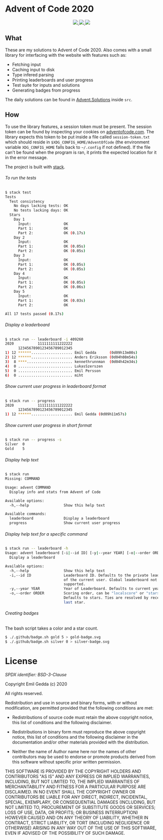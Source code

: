 # Advent of Code 2020

<p align="center">
  <a href="https://emilgedda.github.io/Advent-of-Code-2020/gold.svg" alt="Gold stars">
    <img src="https://emilgedda.github.io/Advent-of-Code-2020/gold.svg">
  </a>
  <a href="https://emilgedda.github.io/Advent-of-Code-2020/silver.svg" alt="Silver stars">
    <img src="https://emilgedda.github.io/Advent-of-Code-2020/silver.svg">
  </a>
  <a href="https://github.com/EmilGedda/Advent-of-Code-2020/workflows/Tests/badge.svg" alt="Tests">
    <img src="https://github.com/EmilGedda/Advent-of-Code-2020/workflows/Tests/badge.svg">
  </a>
</p>

## What

These are my solutions to Advent of Code 2020.
Also comes with a small library for interfacing with the website with features
such as:
 * Fetching input
 * Caching input to disk
 * Type infered parsing
 * Printing leaderboards and user progress
 * Test suite for inputs and solutions
 * Generating badges from progress

The daily solutions can be found in [Advent.Solutions](https://github.com/EmilGedda/Advent-of-Code-2020/tree/master/src/Advent/Solution) inside `src`.

## How

To use the library features, a session token must be present. The session token
can be found by inspecting your cookies on
[adventofcode.com](https://adventofcode.com/). The library expects this token to be put
inside a file called `session-token.txt` which should reside in
`$XDG_CONFIG_HOME/AdventOfCode` (the environment variable `XDG_CONFIG_HOME`
falls back to `~/.config` if not defined). If the file can't be found when
the program is ran, it prints the expected location for it in the error message.

The project is built with [stack](https://haskellstack.org/).

###### To run the tests
```bash
$ stack test
Tests
  Test consistency
    No days lacking tests: OK
    No tests lacking days: OK
  Stars
    Day 1
      Input:               OK
      Part 1:              OK
      Part 2:              OK (0.17s)
    Day 2
      Input:               OK
      Part 1:              OK (0.05s)
      Part 2:              OK (0.05s)
    Day 3
      Input:               OK
      Part 1:              OK (0.05s)
      Part 2:              OK (0.05s)
    Day 4
      Input:               OK
      Part 1:              OK (0.05s)
      Part 2:              OK (0.06s)
    Day 5
      Input:               OK
      Part 1:              OK (0.03s)
      Part 2:              OK

All 17 tests passed (0.17s)
```

###### Display a leaderboard
```bash
$ stack run -- leaderboard -i 409260
2020           1111111111222222
      1234567890123456789012345
1) 12 ******................... Emil Gedda      (0d09h13m00s)
2) 12 ******................... Anders Eriksson (0d04h08m54s)
3)  8 ****..................... kennethrunnman  (0d04h42m34s)
4)  0 ......................... LukasSzerszen
5)  0 ......................... Emil Persson
6)  0 ......................... miht
```

###### Show current user progress in leaderboard format
```bash
$ stack run -- progress
2020           1111111111222222
      1234567890123456789012345
1) 12 ******................... Emil Gedda (0d09h11m57s)
```

###### Show current user progress in short format
```bash
$ stack run -- progress -s
Silver  0
Gold    5
```

###### Display help text
```bash
$ stack run
Missing: COMMAND

Usage: advent COMMAND
  Display info and stats from Advent of Code

Available options:
  -h,--help                Show this help text

Available commands:
  leaderboard              Display a leaderboard
  progress                 Show current user progress
```

###### Display help text for a specific command
```bash
$ stack run -- leaderboard -h
Usage: advent leaderboard [-i|--id ID] [-y|--year YEAR] [-o|--order ORDER]
  Display a leaderboard

Available options:
  -h,--help                Show this help text
  -i,--id ID               Leaderboard ID. Defaults to the private leaderboard
                           of the current user. Global leaderboard not
                           supported.
  -y,--year YEAR           Year of Leaderboard. Defaults to current year.
  -o,--order ORDER         Scoring order, can be "localscore" or "stars".
                           Defaults to stars. Ties are resolved by recency of
                           last star.
```


###### Creating badges
The bash script takes a color and a star count.
```bash
$ ./.github/badge.sh gold 5 > gold-badge.svg
$ ./.github/badge.sh silver 0 > silver-badge.svg
```

# License
*SPDX identifier: BSD-3-Clause*

Copyright Emil Gedda (c) 2020

All rights reserved.

Redistribution and use in source and binary forms, with or without
modification, are permitted provided that the following conditions are met:

* Redistributions of source code must retain the above copyright
  notice, this list of conditions and the following disclaimer.

* Redistributions in binary form must reproduce the above
  copyright notice, this list of conditions and the following
  disclaimer in the documentation and/or other materials provided
  with the distribution.

* Neither the name of Author name here nor the names of other
  contributors may be used to endorse or promote products derived
  from this software without specific prior written permission.

THIS SOFTWARE IS PROVIDED BY THE COPYRIGHT HOLDERS AND CONTRIBUTORS
"AS IS" AND ANY EXPRESS OR IMPLIED WARRANTIES, INCLUDING, BUT NOT
LIMITED TO, THE IMPLIED WARRANTIES OF MERCHANTABILITY AND FITNESS FOR
A PARTICULAR PURPOSE ARE DISCLAIMED. IN NO EVENT SHALL THE COPYRIGHT
OWNER OR CONTRIBUTORS BE LIABLE FOR ANY DIRECT, INDIRECT, INCIDENTAL,
SPECIAL, EXEMPLARY, OR CONSEQUENTIAL DAMAGES (INCLUDING, BUT NOT
LIMITED TO, PROCUREMENT OF SUBSTITUTE GOODS OR SERVICES; LOSS OF USE,
DATA, OR PROFITS; OR BUSINESS INTERRUPTION) HOWEVER CAUSED AND ON ANY
THEORY OF LIABILITY, WHETHER IN CONTRACT, STRICT LIABILITY, OR TORT
(INCLUDING NEGLIGENCE OR OTHERWISE) ARISING IN ANY WAY OUT OF THE USE
OF THIS SOFTWARE, EVEN IF ADVISED OF THE POSSIBILITY OF SUCH DAMAGE.

